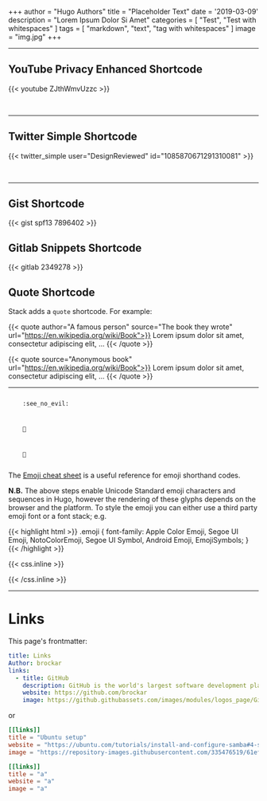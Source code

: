 +++
author = "Hugo Authors"
title = "Placeholder Text"
date = '2019-03-09'
description = "Lorem Ipsum Dolor Si Amet"
categories = [
    "Test",
    "Test with whitespaces"
]
tags = [
    "markdown",
    "text",
    "tag with whitespaces"
]
image = "img.jpg"
+++

---

## YouTube Privacy Enhanced Shortcode

{{< youtube ZJthWmvUzzc >}}

<br>

---

## Twitter Simple Shortcode

{{< twitter_simple user="DesignReviewed" id="1085870671291310081" >}}

<br>

---

## Gist Shortcode

{{< gist spf13 7896402 >}}

## Gitlab Snippets Shortcode

{{< gitlab 2349278 >}}

## Quote Shortcode

Stack adds a `quote` shortcode.  For example:

{{< quote author="A famous person" source="The book they wrote" url="https://en.wikipedia.org/wiki/Book">}}
Lorem ipsum dolor sit amet, consectetur adipiscing elit, ...
{{< /quote >}}

{{< quote source="Anonymous book" url="https://en.wikipedia.org/wiki/Book">}}
Lorem ipsum dolor sit amet, consectetur adipiscing elit, ...
{{< /quote >}}

---

<p>
<span class="nowrap"><span class="emojify">🙈</span> <code>:see_no_evil:</code></span>

<span class="nowrap"><span class="emojify">🙉</span> <code>:hear_no_evil:</code></span>  

<span class="nowrap"><span class="emojify">🙊</span> <code>:speak_no_evil:</code></span>
</p>


The [Emoji cheat sheet](http://www.emoji-cheat-sheet.com/) is a useful reference for emoji shorthand codes.

**N.B.** The above steps enable Unicode Standard emoji characters and sequences in Hugo, however the rendering of these glyphs depends on the browser and the platform. To style the emoji you can either use a third party emoji font or a font stack; e.g.

{{< highlight html >}}
.emoji {
  font-family: Apple Color Emoji, Segoe UI Emoji, NotoColorEmoji, Segoe UI Symbol, Android Emoji, EmojiSymbols;
}
{{< /highlight >}}

{{< css.inline >}}
<style>
.emojify {
	font-family: Apple Color Emoji, Segoe UI Emoji, NotoColorEmoji, Segoe UI Symbol, Android Emoji, EmojiSymbols;
	font-size: 2rem;
	vertical-align: middle;
}
@media screen and (max-width:650px) {
  .nowrap {
    display: block;
    margin: 25px 0;
  }
}
</style>
{{< /css.inline >}}

---
# Links
This page's frontmatter:

```yaml
title: Links
Author: brockar
links:
  - title: GitHub
    description: GitHub is the world's largest software development platform.
    website: https://github.com/brockar
    image: https://github.githubassets.com/images/modules/logos_page/GitHub-Mark.png
```

or 

```TOML
[[links]]
title = "Ubuntu setup"
website = "https://ubuntu.com/tutorials/install-and-configure-samba#4-setting-up-user-accounts-and-connecting-to-share"
image = "https://repository-images.githubusercontent.com/335476519/61ef634e-0b5f-4d27-9fb6-c64d526c595c"

[[links]]
title = "a"
website = "a"
image = "a"
```